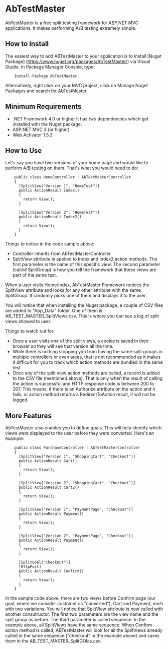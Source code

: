 AbTestMaster
============

AbTestMaster is a free split testing framework for ASP.NET MVC applications. It makes performing A/B testing extremely simple.

How to Install
--------------
The easiest way to add ABTestMaster to your application is to install [Nuget Package] (https://www.nuget.org/packages/AbTestMaster/) via VIsual Studio. In Package Manager Console, type:

        Install-Package AbTestMaster
        
Alternatively, right click on your MVC project, click on Manage Nuget Packages and search for AbTestMaster.

Minimum Requirements
--------------------
- .NET Framework 4.0 or higher
It has two dependencies which get installed with the Nuget package:
- ASP.NET MVC 3 (or higher)
- Web Activator 1.5.3


How to Use
----------
Let's say you have two versions of your home page and would like to perform A/B testing on them. That's what you would need to do:

        public class HomeController : AbTestMasterController
        {
          [SplitView("Version 1", "HomeTest")]
          public ActionResult Index()
          {
            return View();
          }
          
          [SplitView("Version 2", "HomeTest")]
          public ActionResult Index2()
          {
            return View();          
          }
        }
        
Things to notice in the code sample above:
- Controller inherits from AbTestMasterController.
- SplitView attribute is applied to Index and Index2 action methods. The first parameter is the name of this specific view. The second parameter (called SplitGroup) is how you tell the framework that these views are part of the same test.

When a user visits Home/Index, AbTestMaster Framework notices the SplitView attribute and looks for any other attribute with the same SplitGroup. It randomly picks one of them and displays it to the user.

You will notice that when installing the Nuget package, a couple of CSV files are added to "App_Data" folder. One of them is AB_TEST_MASTER_SplitViews.csv. This is where you can see a log of split views showed to user.

Things to watch out for:
- Once a user visits one of the split views, a cookie is saved in their browser so they will see that version all the time.
- While there is nothing stopping you from having the same split groups in multiple controllers or even areas, that is not recommended as it makes it difficult for you to track which action methods are bundled in the same test.
- Once any of the split view action methods are called, a record is added to the CSV file (mentioned above). That is only when the result of calling the action is successful and HTTP response code is between 200 to 207. This means, if there is an Authorize attribute on the action and it fails, or action method returns a RedirectToAction result, it will not be logged.


More Features
-------------
AbTestMaster also enables you to define goals. This will help identify which views were displayed to the user before they were converted. Here's an example:

        public class PurchaseController : AbTestMasterController
        {
          [SplitView("Version 1", "ShoppingCart", "Checkout")]
          public ActionResult Cart()
          {
            return View();
          }
          
          [SplitView("Version 2", "ShoppingCart", "Checkout")]
          public ActionResult Cart2()
          {
            return View();
          }
          
          [SplitView("Version 1", "PaymentPage", "Checkout")]
          public ActionResult Payment()
          {
            return View();
          }
          
          [SplitView("Version 2", "PaymentPage", "Checkout")]
          public ActionResult Payment()
          {
            return View();
          }
          
          [SplitGoal("Checkout")]
          [HttpPost]
          public ActionResult Confirm()
          {
            return View();
          }
        }
        
In the sample code above, there are two views before Confirm page (our goal, where we consider customer as "converted"), Cart and Payment, each with two variations. You will notice that SplitView attribute is now called with another consutructor. The first two parameters are the view name and the split group as before. The third parameter is called sequence. In the example above, all SplitViews have the same sequence. When Confirm action method is called, ABTestMaster will look for all the SplitViews already called in the same sequence ("checkout" in the example above) and saves them in the AB_TEST_MASTER_SplitGOlas.csv.
